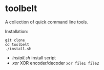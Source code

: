 # toolbelt

A collection of quick command line tools.

Installation:
```
git clone 
cd toolbelt
./install.sh
```
- *install.sh* install script
- *xor* XOR encoder/decoder `xor file1 file2` 
